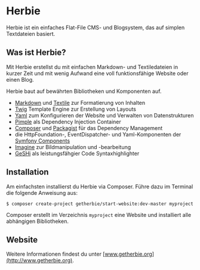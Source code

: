 Herbie
======

Herbie ist ein einfaches Flat-File CMS- und Blogsystem, das auf simplen Textdateien basiert.

## Was ist Herbie?

Mit Herbie erstellst du mit einfachen Markdown- und Textiledateien in kurzer Zeit und mit wenig Aufwand eine voll
funktionsfähige Website oder einen Blog.

Herbie baut auf bewährten Bibliotheken und Komponenten auf.

* [Markdown][markdown] und [Textile][textile] zur Formatierung von Inhalten
* [Twig][twig] Template Engine zur Erstellung von Layouts
* [Yaml][yaml] zum Konfigurieren der Website und Verwalten von Datenstrukturen
* [Pimple][pimple] als Dependency Injection Container
* [Composer][composer] und [Packagist][packagist] für das Dependency Management
* die HttpFoundation-, EventDispatcher- und Yaml-Komponenten der [Symfony Components][symfony]
* [Imagine][imagine] zur Bildmanipulation und -bearbeitung
* [GeSHi][geshi] als leistungsfähgier Code Syntaxhighlighter

## Installation

Am einfachsten installierst du Herbie via Composer. Führe dazu im Terminal die folgende Anweisung aus:

    $ composer create-project getherbie/start-website:dev-master myproject

Composer erstellt im Verzeichnis `myproject` eine Website und installiert alle abhängigen Bibliotheken.

## Website

Weitere Informationen findest du unter [www.getherbie.org](http://www.getherbie.org).


[markdown]: http://daringfireball.net/projects/markdown/
[textile]: http://txstyle.org/article/36/php-textile
[twig]: http://twig.sensiolabs.org
[yaml]: http://www.yaml.org
[geshi]: http://qbnz.com/highlighter/
[pimple]: http://pimple.sensiolabs.org
[composer]: http://getcomposer.org
[packagist]: https://packagist.org
[symfony]: http://symfony.com/doc/current/components/
[phpunit]: http://phpunit.de
[imagine]: https://github.com/avalanche123/Imagine